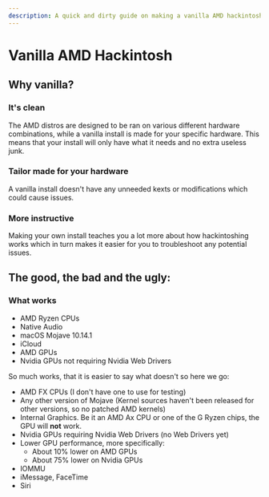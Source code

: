 ```yaml
---
description: A quick and dirty guide on making a vanilla AMD hackintosh.
---
```


# Vanilla AMD Hackintosh

## Why vanilla?

### It's clean

The AMD distros are designed to be ran on various different hardware combinations, while a vanilla install is made for your specific hardware. This means that your install will only have what it needs and no extra useless junk.

### Tailor made for your hardware

A vanilla install doesn't have any unneeded kexts or modifications which could cause issues.

### More instructive

Making your own install teaches you a lot more about how hackintoshing works which in turn makes it easier for you to troubleshoot any potential issues.

## The good, the bad and the ugly:

### What works

* AMD Ryzen CPUs
* Native Audio
* macOS Mojave 10.14.1
* iCloud
* AMD GPUs
* Nvidia GPUs not requiring Nvidia Web Drivers

So much works, that it is easier to say what doesn't so here we go:

* AMD FX CPUs \(I don't have one to use for testing\)
* Any other version of Mojave \(Kernel sources haven't been released for other versions, so no patched AMD kernels\)
* Internal Graphics. Be it an AMD Ax CPU or one of the G Ryzen chips, the GPU will **not** work.
* Nvidia GPUs requiring Nvidia Web Drivers \(no Web Drivers yet\)
* Lower GPU performance, more specifically:
  * About 10% lower on AMD GPUs
  * About 75% lower on Nvidia GPUs
* IOMMU
* iMessage, FaceTime
* Siri


